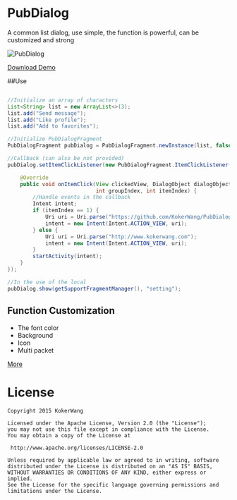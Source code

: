 # PubDialog
A common list dialog, use simple, the function is powerful, can be customized and strong

![PubDialog](https://github.com/KokerWang/PubDialog/blob/master/show_demo.gif)

[Download Demo](https://github.com/KokerWang/PubDialog/blob/master/apk/PubDialogExample-debug.apk?raw=true)

##Use

```java

//Initialize an array of characters
List<String> list = new ArrayList<>(3);
list.add("Send message");
list.add("Like profile");
list.add("Add to favorites");

//Initialize PubDialogFragment
PubDialogFragment pubDialog = PubDialogFragment.newInstance(list, false);

//Callback (can also be not provided)
pubDialog.setItemClickListener(new PubDialogFragment.ItemClickListener() {

    @Override
    public void onItemClick(View clickedView, DialogObject dialogObject,
                            int groupIndex, int itemIndex) {
        //Handle events in the callback
        Intent intent;
        if (itemIndex == 1) {
            Uri uri = Uri.parse("https://github.com/KokerWang/PubDialog");
            intent = new Intent(Intent.ACTION_VIEW, uri);
        } else {
            Uri uri = Uri.parse("http://www.kokerwang.com");
            intent = new Intent(Intent.ACTION_VIEW, uri);
        }
        startActivity(intent);
    }
});

//In the use of the local
pubDialog.show(getSupportFragmentManager(), "setting");

```
## Function Customization
* The font color
* Background
* Icon
* Multi packet

[More](http://www.kokerwang.com/2015/02/27/PubDialog%20----%20%E4%B8%80%E4%B8%AA%E7%AE%80%E5%8D%95%E7%9A%84%E6%8F%90%E7%A4%BA%E5%AF%B9%E8%AF%9D%E6%A1%86.html)

License
============

    Copyright 2015 KokerWang

	Licensed under the Apache License, Version 2.0 (the "License");
	you may not use this file except in compliance with the License.
	You may obtain a copy of the License at

     http://www.apache.org/licenses/LICENSE-2.0

	Unless required by applicable law or agreed to in writing, software
	distributed under the License is distributed on an "AS IS" BASIS,
	WITHOUT WARRANTIES OR CONDITIONS OF ANY KIND, either express or implied.
	See the License for the specific language governing permissions and
	limitations under the License.
